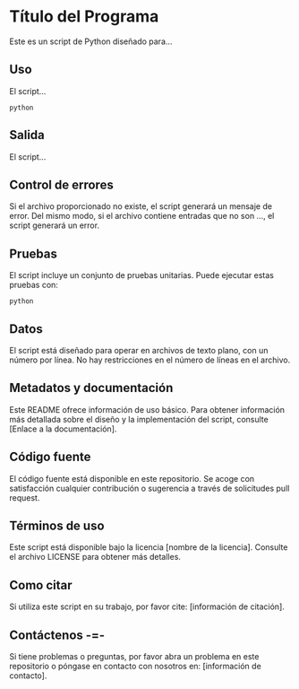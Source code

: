 # Título del Programa 

Este es un script de Python diseñado para...

## Uso

El script...

```
python
```

## Salida

El script... 

## Control de errores

Si el archivo proporcionado no existe, el script generará un mensaje de error. Del mismo modo, si el archivo contiene entradas que no son ..., el script generará un error.

## Pruebas

El script incluye un conjunto de pruebas unitarias. Puede ejecutar estas pruebas con:

```
python 
```

## Datos

El script está diseñado para operar en archivos de texto plano, con un número por línea. No hay restricciones en el número de líneas en el archivo.

## Metadatos y documentación

Este README ofrece información de uso básico. Para obtener información más detallada sobre el diseño y la implementación del script, consulte [Enlace a la documentación].

## Código fuente

El código fuente está disponible en este repositorio. Se acoge con satisfacción cualquier contribución o sugerencia a través de solicitudes pull request.

## Términos de uso

Este script está disponible bajo la licencia [nombre de la licencia]. Consulte el archivo LICENSE para obtener más detalles.

## Como citar

Si utiliza este script en su trabajo, por favor cite: [información de citación].

## Contáctenos -=-

Si tiene problemas o preguntas, por favor abra un problema en este repositorio o póngase en contacto con nosotros en: [información de contacto].
